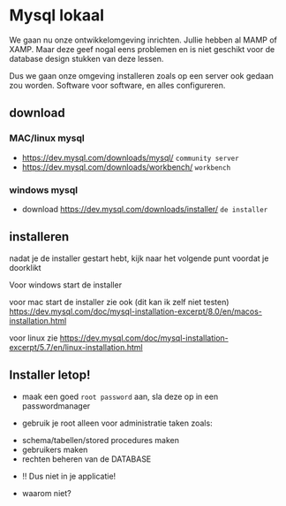 # Mysql lokaal

We gaan nu onze ontwikkelomgeving inrichten. Jullie hebben al MAMP of XAMP.
Maar deze geef nogal eens problemen en is niet geschikt voor de database design stukken van deze lessen.

Dus we gaan onze omgeving installeren zoals op een server ook gedaan zou worden.
Software voor software, en alles configureren.


## download

### MAC/linux mysql
- https://dev.mysql.com/downloads/mysql/ `community server`
- https://dev.mysql.com/downloads/workbench/ `workbench`

### windows mysql
- download https://dev.mysql.com/downloads/installer/ `de installer`

## installeren

nadat je de installer gestart hebt, kijk naar het volgende punt voordat je doorklikt

Voor windows start de installer 

voor mac start de installer zie ook (dit kan ik zelf niet testen)
https://dev.mysql.com/doc/mysql-installation-excerpt/8.0/en/macos-installation.html

voor linux zie
https://dev.mysql.com/doc/mysql-installation-excerpt/5.7/en/linux-installation.html

## Installer letop!

- maak een goed `root password` aan, sla deze op in een passwordmanager

* gebruik je root alleen voor administratie taken zoals:
- schema/tabellen/stored procedures maken
- gebruikers maken
- rechten beheren van de DATABASE

* !! Dus niet in je applicatie!
- waarom niet?
